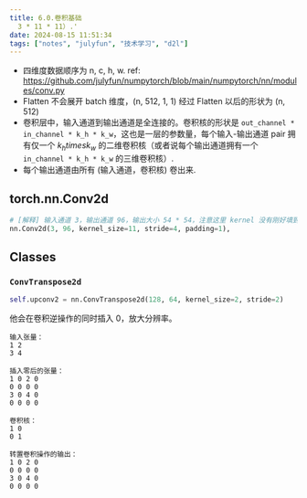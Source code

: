 ```yaml
---
title: 6.0.卷积基础
  3 * 11 * 11）.'
date: 2024-08-15 11:51:34
tags: ["notes", "julyfun", "技术学习", "d2l"]
---
```

- 四维度数据顺序为 n, c, h, w. ref: https://github.com/julyfun/numpytorch/blob/main/numpytorch/nn/modules/conv.py
- Flatten 不会展开 batch 维度，(n, 512, 1, 1) 经过 Flatten 以后的形状为 (n, 512)
- 卷积层中，输入通道到输出通道是全连接的。卷积核的形状是 `out_channel * in_channel * k_h * k_w`，这也是一层的参数量，每个输入-输出通道 pair 拥有仅一个 $k_h times k_w$ 的二维卷积核（或者说每个输出通道拥有一个 `in_channel * k_h * k_w`  的三维卷积核）.
- 每个输出通道由所有 (输入通道，卷积核) 卷出来.

## torch.nn.Conv2d

```python
# [解释] 输入通道 3，输出通道 96，输出大小 54 * 54，注意这里 kernel 没有刚好填到最右端，下取整为 54. 卷积核有 96 个（每个输出通道拥有一个三维卷积核，每个卷积核的形状是 3 * 11 * 11）.
nn.Conv2d(3, 96, kernel_size=11, stride=4, padding=1),
```

## Classes

### `ConvTranspose2d`

```python
self.upconv2 = nn.ConvTranspose2d(128, 64, kernel_size=2, stride=2)
```

他会在卷积逆操作的同时插入 0，放大分辨率。

```
输入张量：
1 2
3 4

插入零后的张量：
1 0 2 0
0 0 0 0
3 0 4 0
0 0 0 0

卷积核：
1 0
0 1

转置卷积操作的输出：
1 0 2 0
0 0 0 0
3 0 4 0
0 0 0 0
```
